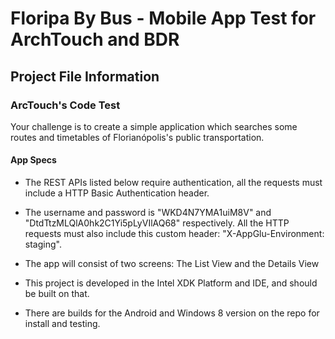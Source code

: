 Floripa By Bus - Mobile App Test for ArchTouch and BDR
==========================================

Project File Information
------------------------

### ArcTouch's Code Test
Your challenge is to create a simple application which searches some routes and timetables of Florianópolis's public transportation.

#### App Specs

* The REST APIs listed below require authentication, all the requests must include a HTTP Basic Authentication header. 

* The username and password is "WKD4N7YMA1uiM8V" and "DtdTtzMLQlA0hk2C1Yi5pLyVIlAQ68" respectively. All the HTTP requests must also include this custom header: "X-AppGlu-Environment: staging".

* The app will consist of two screens: The List View and the Details View

* This project is developed in the Intel XDK Platform and IDE, and should be built on that.

* There are builds for the Android and Windows 8 version on the repo for install and testing.



